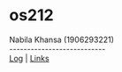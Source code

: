 # os212
Nabila Khansa (1906293221)<br>
---------------------------<br>
[Log](https://github.com/kanziebub/os212/blob/main/TXT/mylog.txt) |
[Links](https://github.com/kanziebub/os212/blob/main/links.md)